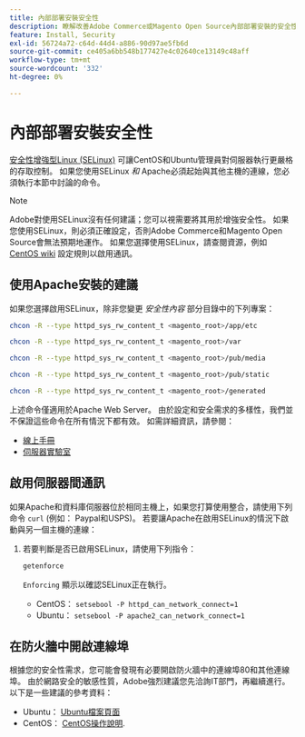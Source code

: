 ```yaml
---
title: 內部部署安裝安全性
description: 瞭解改善Adobe Commerce或Magento Open Source內部部署安裝的安全性狀態的方法。
feature: Install, Security
exl-id: 56724a72-c64d-44d4-a886-90d97ae5fb6d
source-git-commit: ce405a6bb548b177427e4c02640ce13149c48aff
workflow-type: tm+mt
source-wordcount: '332'
ht-degree: 0%

---
```


# 內部部署安裝安全性

[安全性增強型Linux (SELinux)](https://selinuxproject.org/page/Main_Page) 可讓CentOS和Ubuntu管理員對伺服器執行更嚴格的存取控制。 如果您使用SELinux *和* Apache必須起始與其他主機的連線，您必須執行本節中討論的命令。

>[!NOTE]
>
>Adobe對使用SELinux沒有任何建議；您可以視需要將其用於增強安全性。 如果您使用SELinux，則必須正確設定，否則Adobe Commerce和Magento Open Source會無法預期地運作。 如果您選擇使用SELinux，請查閱資源，例如 [CentOS wiki](https://wiki.centos.org/HowTos/SELinux) 設定規則以啟用通訊。

## 使用Apache安裝的建議

如果您選擇啟用SELinux，除非您變更 *安全性內容* 部分目錄中的下列專案：

```bash
chcon -R --type httpd_sys_rw_content_t <magento_root>/app/etc
```

```bash
chcon -R --type httpd_sys_rw_content_t <magento_root>/var
```

```bash
chcon -R --type httpd_sys_rw_content_t <magento_root>/pub/media
```

```bash
chcon -R --type httpd_sys_rw_content_t <magento_root>/pub/static
```

```bash
chcon -R --type httpd_sys_rw_content_t <magento_root>/generated
```

上述命令僅適用於Apache Web Server。 由於設定和安全需求的多樣性，我們並不保證這些命令在所有情況下都有效。 如需詳細資訊，請參閱：

* [線上手冊](https://linux.die.net/man/8/httpd_selinux)
* [伺服器實驗室](https://www.serverlab.ca/tutorials/linux/web-servers-linux/configuring-selinux-policies-for-apache-web-servers/)

## 啟用伺服器間通訊

如果Apache和資料庫伺服器位於相同主機上，如果您打算使用整合，請使用下列命令 `curl` (例如： Paypal和USPS)。
若要讓Apache在啟用SELinux的情況下啟動與另一個主機的連線：

1. 若要判斷是否已啟用SELinux，請使用下列指令：

   ```bash
   getenforce
   ```

   `Enforcing` 顯示以確認SELinux正在執行。

   * CentOS： `setsebool -P httpd_can_network_connect=1`
   * Ubuntu： `setsebool -P apache2_can_network_connect=1`

## 在防火牆中開啟連線埠

根據您的安全性需求，您可能會發現有必要開啟防火牆中的連線埠80和其他連線埠。 由於網路安全的敏感性質，Adobe強烈建議您先洽詢IT部門，再繼續進行。 以下是一些建議的參考資料：

* Ubuntu： [Ubuntu檔案頁面](https://help.ubuntu.com/community/IptablesHowTo)
* CentOS： [CentOS操作說明](https://wiki.centos.org/HowTos/Network/IPTables).
